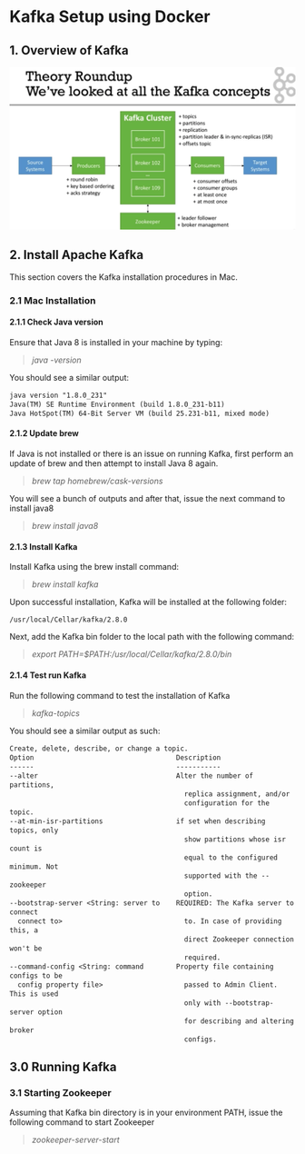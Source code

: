 # Kafka Setup using Docker

## 1. Overview of Kafka

![Kafka Overview](https://github.com/digitalnus/kafka-docker/blob/main/Screenshot%202021-08-13%20at%205.27.35%20AM.png)

## 2. Install Apache Kafka

This section covers the Kafka installation procedures in Mac.

### 2.1 Mac Installation

#### 2.1.1 Check Java version
Ensure that Java 8 is installed in your machine by typing:

> *java -version*

You should see a similar output:

```
java version "1.8.0_231"
Java(TM) SE Runtime Environment (build 1.8.0_231-b11)
Java HotSpot(TM) 64-Bit Server VM (build 25.231-b11, mixed mode)
```

#### 2.1.2 Update brew
If Java is not installed or there is an issue on running Kafka, first perform an update of brew and then attempt to install Java 8 again.

> *brew tap homebrew/cask-versions*

You will see a bunch of outputs and after that, issue the next command to install java8

> *brew install java8*

#### 2.1.3 Install Kafka
Install Kafka using the brew install command:

> *brew install kafka*

Upon successful installation, Kafka will be installed at the following folder:

```
/usr/local/Cellar/kafka/2.8.0
```

Next, add the Kafka bin folder to the local path with the following command:

> *export PATH=$PATH:/usr/local/Cellar/kafka/2.8.0/bin*

#### 2.1.4 Test run Kafka
Run the following command to test the installation of Kafka

> *kafka-topics*

You should see a similar output as such:

```
Create, delete, describe, or change a topic.
Option                                   Description                            
------                                   -----------                            
--alter                                  Alter the number of partitions,        
                                           replica assignment, and/or           
                                           configuration for the topic.         
--at-min-isr-partitions                  if set when describing topics, only    
                                           show partitions whose isr count is   
                                           equal to the configured minimum. Not 
                                           supported with the --zookeeper       
                                           option.                              
--bootstrap-server <String: server to    REQUIRED: The Kafka server to connect  
  connect to>                              to. In case of providing this, a     
                                           direct Zookeeper connection won't be 
                                           required.                            
--command-config <String: command        Property file containing configs to be 
  config property file>                    passed to Admin Client. This is used 
                                           only with --bootstrap-server option  
                                           for describing and altering broker   
                                           configs.
```

## 3.0 Running Kafka

### 3.1 Starting Zookeeper

Assuming that Kafka bin directory is in your environment PATH, issue the following command to start Zookeeper

> *zookeeper-server-start*


